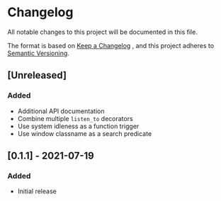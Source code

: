 # Changelog

All notable changes to this project will be documented in this file.

The format is based on [Keep a Changelog](https://keepachangelog.com/en/1.0.0/)
, and this project adheres to [Semantic Versioning](https://semver.org/spec/v2.0.0.html).

## [Unreleased]
### Added
 - Additional API documentation
 - Combine multiple `listen_to` decorators
 - Use system idleness as a function trigger
 - Use window classname as a search predicate

## [0.1.1] - 2021-07-19
### Added
 - Initial release

